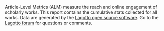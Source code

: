Article-Level Metrics (ALM) measure the reach and online engagement of scholarly works. This report contains the cumulative stats collected for all works. Data are generated by the [Lagotto open source software](https://github.com/articlemetrics/lagotto). Go to the [Lagotto forum](http://discuss.lagotto.io/) for questions or comments.
